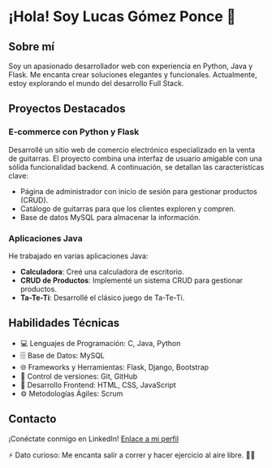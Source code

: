 # ¡Hola! Soy Lucas Gómez Ponce 👋

## Sobre mí
Soy un apasionado desarrollador web con experiencia en Python, Java y Flask. Me encanta crear soluciones elegantes y funcionales. Actualmente, estoy explorando el mundo del desarrollo Full Stack.

## Proyectos Destacados

### E-commerce con Python y Flask
Desarrollé un sitio web de comercio electrónico especializado en la venta de guitarras. El proyecto combina una interfaz de usuario amigable con una sólida funcionalidad backend. A continuación, se detallan las características clave:

- Página de administrador con inicio de sesión para gestionar productos (CRUD).
- Catálogo de guitarras para que los clientes exploren y compren.
- Base de datos MySQL para almacenar la información.

### Aplicaciones Java
He trabajado en varias aplicaciones Java:


- **Calculadora**: Creé una calculadora de escritorio.
- **CRUD de Productos**: Implementé un sistema CRUD para gestionar productos.
- **Ta-Te-Ti**: Desarrollé el clásico juego de Ta-Te-Ti.

## Habilidades Técnicas
- 💻 Lenguajes de Programación: C, Java, Python
- 🗄️ Base de Datos: MySQL
- 🌐 Frameworks y Herramientas: Flask, Django, Bootstrap
- 📝 Control de versiones: Git, GitHub
- 🎨 Desarrollo Frontend: HTML, CSS, JavaScript
- ⚙️ Metodologías Ágiles: Scrum

## Contacto
¡Conéctate conmigo en LinkedIn! [Enlace a mi perfil](https://www.linkedin.com/in/lucas-gomez-ponce/)

⚡ Dato curioso: Me encanta salir a correr y hacer ejercicio al aire libre. 🏃‍♂️

<!---
LucasGomezPonce/LucasGomezPonce is a ✨ special ✨ repository because its `README.md` (this file) appears on your GitHub profile.
You can click the Preview link to take a look at your changes.
--->
